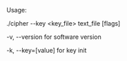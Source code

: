 Usage:

./cipher --key <key_file> text_file [flags]

-v, --version for software version

-k, --key=[value] for key init
